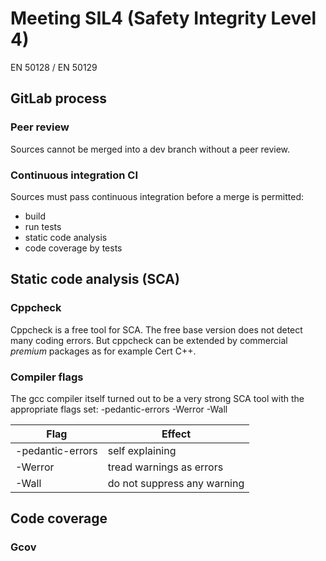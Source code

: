 # Meeting SIL4 (Safety Integrity Level 4)
EN 50128 / EN 50129 

## GitLab process
### Peer review
Sources cannot be merged into a dev branch without a peer review.

### Continuous integration CI
Sources must pass continuous integration before a merge is permitted:
-   build
-   run tests
-   static code analysis
-   code coverage by tests

## Static code analysis (SCA)
### Cppcheck
Cppcheck is a free tool for SCA.
The free base version does not detect many coding errors.
But cppcheck can be extended by commercial _premium_ packages
as for example Cert C++.

### Compiler flags
The gcc compiler itself turned out to be a very strong SCA tool with the appropriate flags set:
-pedantic-errors 
-Werror 
-Wall

|Flag|Effect|
|----|----|
|-pedantic-errors|self explaining|
|-Werror|tread warnings as errors|
|-Wall|do not suppress any warning|

## Code coverage
### Gcov
